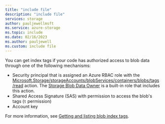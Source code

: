 ```yaml
---
title: "include file"
description: "include file"
services: storage
author: pauljewellmsft
ms.service: azure-storage
ms.topic: include
ms.date: 02/16/2023
ms.author: pauljewell
ms.custom: include file
---
```


You can get index tags if your code has authorized access to blob data through one of the following mechanisms:
- Security principal that is assigned an Azure RBAC role with the [Microsoft.Storage/storageAccounts/blobServices/containers/blobs/tags/read](../../articles/role-based-access-control/resource-provider-operations.md#microsoftstorage) action. The [Storage Blob Data Owner](../../articles/role-based-access-control/built-in-roles.md#storage-blob-data-owner) is a built-in role that includes this action.
- Shared Access Signature (SAS) with permission to access the blob's tags (`t` permission)
- Account key

For more information, see [Getting and listing blob index tags](../../articles/storage/blobs/storage-manage-find-blobs.md#getting-and-listing-blob-index-tags).